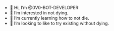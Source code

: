 - 👋 Hi, I’m @0V0-BOT-DEVELOPER
- 👀 I’m interested in not dying.
- 🌱 I’m currently learning how to not die.
- 💞️ I’m looking to like to try existing without dying.

